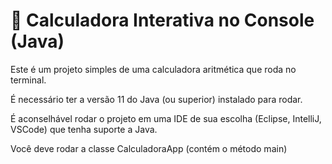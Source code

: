 # 🧮 Calculadora Interativa no Console (Java)

Este é um projeto simples de uma calculadora aritmética que roda no terminal.  

É necessário ter a versão 11 do Java (ou superior) instalado para rodar.

É aconselhável rodar o projeto em uma IDE de sua escolha (Eclipse, IntelliJ, VSCode) que tenha suporte a Java.

Você deve rodar a classe CalculadoraApp (contém o método main)

